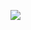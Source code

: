 ![](https://github.com/JeffreybVilla/100DaysOfPython/blob/main/images/python-variable-scope-resolution-legb.png)

